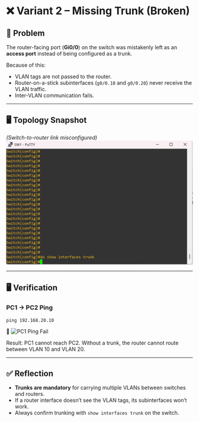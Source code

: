 # ❌ Variant 2 – Missing Trunk (Broken)

## 🔎 Problem
The router-facing port (**Gi0/0**) on the switch was mistakenly left as an **access port** instead of being configured as a trunk.  

Because of this:  
- VLAN tags are not passed to the router.  
- Router-on-a-stick subinterfaces (`g0/0.10` and `g0/0.20`) never receive the VLAN traffic.  
- Inter-VLAN communication fails.

---

## 🖥️ Topology Snapshot
*(Switch-to-router link misconfigured)*  
![No Trunk Assignment](./no_trunk_assignment.png)

---

## 🖥️ Verification

### PC1 → PC2 Ping
```vpcs
ping 192.168.20.10
````

📸 ![PC1 Ping Fail](./pc1_ping_fail.png)

Result: PC1 cannot reach PC2. Without a trunk, the router cannot route between VLAN 10 and VLAN 20.

---

## ✅ Reflection

* **Trunks are mandatory** for carrying multiple VLANs between switches and routers.
* If a router interface doesn’t see the VLAN tags, its subinterfaces won’t work.
* Always confirm trunking with `show interfaces trunk` on the switch.
